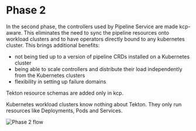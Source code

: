 # Phase 2

In the second phase, the controllers used by Pipeline Service are made kcp-aware. This eliminates the need to sync the pipeline resources onto workload clusters and to have operators directly bound to any kubernetes cluster.
This brings additional benefits:

- not being tied up to a version of pipeline CRDs installed on a Kubernetes cluster
- being able to scale controllers and distribute their load independently from the Kubernetes clusters
- flexibility in setting up failure domains

Tekton resource schemas are added only in kcp.

Kubernetes workload clusters know nothing about Tekton. They only run resources like Deployments, Pods and Services.

![Phase 2 flow](./docs/images/phase2.png)
